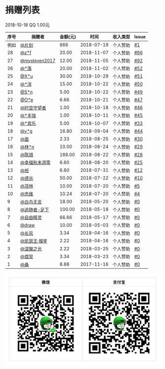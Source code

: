# 捐赠列表

 2018-10-18 QQ 1.00元

| 序号 | 捐赠者 | 金额(元) | 时间| 收入类型 | Issue |
| --- | --- | --- | --- | --- | --- |
| 例如 | [@片刻](https://github.com/jiangzhonglian) | 666 | 2018-07-19 | 个人赞助 | [#1](https://github.com/apachecn/home/issues/1) |
| 28 | [@z*f]()                   | 20.00     | 2018-11-07    | 个人赞助  | [#66](https://github.com/apachecn/home/issues/66) |
| 27 | [@mysteven2017]()          | 12.00     | 2018-11-05    | 个人赞助  | [#92](https://github.com/apachecn/home/issues/92) |
| 26 | [@*落]()                   | 20.00     | 2018-11-02    | 个人赞助  | [#52](https://github.com/apachecn/home/issues/52) |
| 25 | [@X*u]()                   | 30.00     | 2018-10-29    | 个人赞助  | [#51](https://github.com/apachecn/home/issues/51) |
| 24 | [@*洋]()                   | 15.00     | 2018-10-22    | 个人赞助  | [#50](https://github.com/apachecn/home/issues/50) |
| 23 | [@S*n]()                   |  5.00     | 2018-10-22    | 个人赞助  | [#49](https://github.com/apachecn/home/issues/49) |
| 22 | [@O*e]()                   |  6.66     | 2018-10-21    | 个人赞助  | [#47](https://github.com/apachecn/home/issues/47) |
| 21 | [@时空守望者]()             |  1.00     | 2018-10-18    | 个人赞助  | [#46](https://github.com/apachecn/home/issues/46) |
| 20 | [@*丰瑞]()                  |  1.00    | 2018-10-11    | 个人赞助  | [#45](https://github.com/apachecn/home/issues/45) |
| 19 | [@*宾乐]()                  |  5.00    | 2018-10-07    | 个人赞助  | [#33](https://github.com/apachecn/home/issues/33) |
| 18 | [@v*g]()                   | 16.80    | 2018-09-04    | 个人赞助  | [#44](https://github.com/apachecn/home/issues/44) |
| 17 | [@面]()                    | 2.33      | 2018-08-25   | 个人赞助  | [#30](https://github.com/apachecn/home/issues/30) |
| 16 | [@林*n]()                  | 10.00     | 2018-08-24   | 个人赞助  | [#29](https://github.com/apachecn/home/issues/29) |
| 15 | [@陈旭]()                   | 188.00   | 2018-08-22   | 个人赞助  | [#28](https://github.com/apachecn/home/issues/28) |
| 14 | [@幸福秋末凋零]()            | 6.60     | 2018-08-20   | 个人赞助  | [#25](https://github.com/apachecn/home/issues/25) |
| 13 | [@袵]()                    | 6.60     | 2018-07-31    | 个人赞助  | [#12](https://github.com/apachecn/home/issues/12) |
| 12 | [@德兆]()                   | 50.00    | 2018-07-22   | 个人赞助  | [#10](https://github.com/apachecn/home/issues/10) |
| 11 | [@茂林]()                   | 10.00    | 2018-07-20   | 个人赞助  | [#5](https://github.com/apachecn/home/issues/5) |
| 10  | [@忠维]()                  | 10.24    |  2018-07-20  | 个人赞助  | [#4](https://github.com/apachecn/home/issues/4) |
|  9 | [@白鸟无言](398049343)       | 18.00   | 2018-05-20   | 个人赞助   | [#0]() |
|  8 | [@追随者-足下](1195862494)   | 100.00  |  2018-05-18  | 个人赞助   | [#0]() |
|  7 | [@自由精灵](315920958)       | 66.66   | 2018-05-17   | 个人赞助  | [#0]() |
|  6 | [@draw](782478557)          | 10.00   | 2018-05-03   | 个人赞助  | [#0]() |
|  5 | [@长风](763752138)          | 3.34    | 2018-04-16   | 个人赞助   | [#0]() |
|  4 | [@凯瑟王·璨星](1076003661)   | 2.22    | 2018-04-16   | 个人赞助   | [#0]() |
|  3 | [@涅槃之光](447111167)       | 2.22    | 2018-03-25   | 个人赞助   | [#0]() |
|  2 | [@煜炅](760514101)          | 3.34    | 2018-03-23   | 个人赞助   | [#0]() |
|  1 | [@桑](437542541)            | 8.88    | 2017-11-16   | 个人赞助   | [#0]() |

![](/img/about/donate.jpg)
